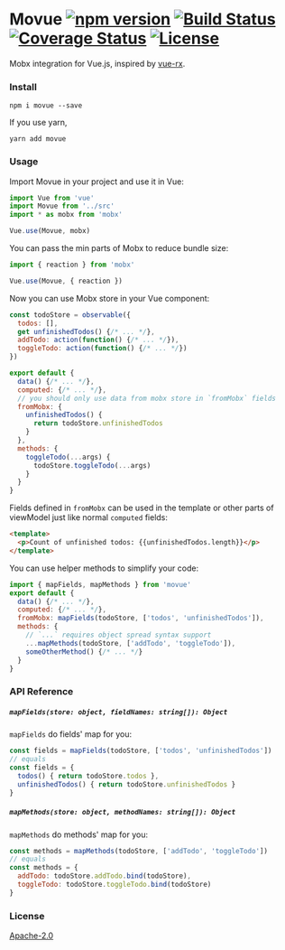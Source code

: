 # Movue [![npm version](https://badge.fury.io/js/movue.svg)](https://badge.fury.io/js/movue) [![Build Status](https://travis-ci.org/nighca/movue.svg?branch=master)](https://travis-ci.org/nighca/movue) [![Coverage Status](https://coveralls.io/repos/github/nighca/movue/badge.svg?branch=master)](https://coveralls.io/github/nighca/movue?branch=master) [![License](https://img.shields.io/badge/License-Apache%202.0-blue.svg)](https://opensource.org/licenses/Apache-2.0)

Mobx integration for Vue.js, inspired by [vue-rx](https://github.com/vuejs/vue-rx).

### Install

```shell
npm i movue --save
```

If you use yarn,

```shell
yarn add movue
```

### Usage

Import Movue in your project and use it in Vue:

```javascript
import Vue from 'vue'
import Movue from '../src'
import * as mobx from 'mobx'

Vue.use(Movue, mobx)
```

You can pass the min parts of Mobx to reduce bundle size:

```javascript
import { reaction } from 'mobx'

Vue.use(Movue, { reaction })
```

Now you can use Mobx store in your Vue component:

```javascript
const todoStore = observable({
  todos: [],
  get unfinishedTodos() {/* ... */},
  addTodo: action(function() {/* ... */}),
  toggleTodo: action(function() {/* ... */})
})

export default {
  data() {/* ... */},
  computed: {/* ... */},
  // you should only use data from mobx store in `fromMobx` fields
  fromMobx: {
    unfinishedTodos() {
      return todoStore.unfinishedTodos
    }
  },
  methods: {
    toggleTodo(...args) {
      todoStore.toggleTodo(...args)
    }
  }
}
```

Fields defined in `fromMobx` can be used in the template or other parts of viewModel just like normal `computed` fields:

```html
<template>
  <p>Count of unfinished todos: {{unfinishedTodos.length}}</p>
</template>
```

You can use helper methods to simplify your code:

```javascript
import { mapFields, mapMethods } from 'movue'
export default {
  data() {/* ... */},
  computed: {/* ... */},
  fromMobx: mapFields(todoStore, ['todos', 'unfinishedTodos']),
  methods: {
    // `...` requires object spread syntax support
    ...mapMethods(todoStore, ['addTodo', 'toggleTodo']),
    someOtherMethod() {/* ... */}
  }
}
```

### API Reference

##### `mapFields(store: object, fieldNames: string[]): Object`

`mapFields` do fields' map for you:

```javascript
const fields = mapFields(todoStore, ['todos', 'unfinishedTodos'])
// equals
const fields = {
  todos() { return todoStore.todos },
  unfinishedTodos() { return todoStore.unfinishedTodos }
}
```

##### `mapMethods(store: object, methodNames: string[]): Object`

`mapMethods` do methods' map for you:

```javascript
const methods = mapMethods(todoStore, ['addTodo', 'toggleTodo'])
// equals
const methods = {
  addTodo: todoStore.addTodo.bind(todoStore),
  toggleTodo: todoStore.toggleTodo.bind(todoStore)
}
```

### License

[Apache-2.0](https://opensource.org/licenses/Apache-2.0)
